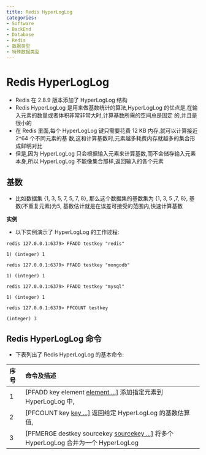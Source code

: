 ```yaml
---
title: Redis HyperLogLog
categories:
- Software
- BackEnd
- Database
- Redis
- 数据类型
- 特殊数据类型
---
```

# Redis HyperLogLog

- Redis 在 2.8.9 版本添加了 HyperLogLog 结构
- Redis HyperLogLog 是用来做基数统计的算法,HyperLogLog 的优点是,在输入元素的数量或者体积非常非常大时,计算基数所需的空间总是固定 的,并且是很小的
- 在 Redis 里面,每个 HyperLogLog 键只需要花费 12 KB 内存,就可以计算接近 2^64 个不同元素的基 数,这和计算基数时,元素越多耗费内存就越多的集合形成鲜明对比
- 但是,因为 HyperLogLog 只会根据输入元素来计算基数,而不会储存输入元素本身,所以 HyperLogLog 不能像集合那样,返回输入的各个元素

## 基数

- 比如数据集 {1, 3, 5, 7, 5, 7, 8}, 那么这个数据集的基数集为 {1, 3, 5 ,7, 8}, 基数(不重复元素)为5, 基数估计就是在误差可接受的范围内,快速计算基数

**实例**

- 以下实例演示了 HyperLogLog 的工作过程:

```
redis 127.0.0.1:6379> PFADD testkey "redis"

1) (integer) 1

redis 127.0.0.1:6379> PFADD testkey "mongodb"

1) (integer) 1

redis 127.0.0.1:6379> PFADD testkey "mysql"

1) (integer) 1

redis 127.0.0.1:6379> PFCOUNT testkey

(integer) 3
```

## Redis HyperLogLog 命令

- 下表列出了 Redis HyperLogLog 的基本命令:

| 序号 | 命令及描述                                                   |
| :--- | :----------------------------------------------------------- |
| 1    | [PFADD key element [element ...\]](https://www.runoob.com/redis/hyperloglog-pfadd.html)  添加指定元素到 HyperLogLog 中, |
| 2    | [PFCOUNT key [key ...\]](https://www.runoob.com/redis/hyperloglog-pfcount.html)  返回给定 HyperLogLog 的基数估算值, |
| 3    | [PFMERGE destkey sourcekey [sourcekey ...\]](https://www.runoob.com/redis/hyperloglog-pfmerge.html)  将多个 HyperLogLog 合并为一个 HyperLogLog |